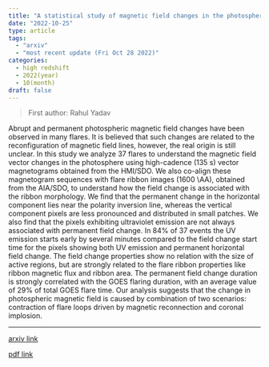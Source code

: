 ```yaml
---
title: "A statistical study of magnetic field changes in the photosphere during solar flares using high-cadence vector magnetograms and their association with flare ribbons"
date: "2022-10-25"
type: article
tags:
  - "arxiv"
  - "most recent update (Fri Oct 28 2022)"
categories:
  - high redshift
  - 2022(year)
  - 10(month)
draft: false
---
```


> First author: Rahul Yadav

 Abrupt and permanent photospheric magnetic field changes have been observed
in many flares. It is believed that such changes are related to the
reconfiguration of magnetic field lines, however, the real origin is still
unclear. In this study we analyze 37 flares to understand the magnetic field
vector changes in the photosphere using high-cadence (135 s) vector
magnetograms obtained from the HMI/SDO. We also co-align these magnetogram
sequences with flare ribbon images (1600 \AA), obtained from the AIA/SDO, to
understand how the field change is associated with the ribbon morphology. We
find that the permanent change in the horizontal component lies near the
polarity inversion line, whereas the vertical component pixels are less
pronounced and distributed in small patches. We also find that the pixels
exhibiting ultraviolet emission are not always associated with permanent field
change. In 84% of 37 events the UV emission starts early by several minutes
compared to the field change start time for the pixels showing both UV emission
and permanent horizontal field change. The field change properties show no
relation with the size of active regions, but are strongly related to the flare
ribbon properties like ribbon magnetic flux and ribbon area. The permanent
field change duration is strongly correlated with the GOES flaring duration,
with an average value of 29% of total GOES flare time. Our analysis suggests
that the change in photospheric magnetic field is caused by combination of two
scenarios: contraction of flare loops driven by magnetic reconnection and
coronal implosion.

---
[arxiv link](http://arxiv.org/abs/2210.14264v1)

[pdf link](http://arxiv.org/pdf/2210.14264v1)